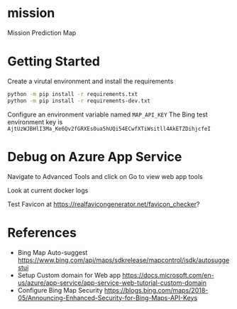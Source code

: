 # mission
Mission Prediction Map


# Getting Started

Create a virutal environment and install the requirements

```bash
python -m pip install -r requirements.txt
python -m pip install -r requirements-dev.txt
```

Configure an environment variable named `MAP_API_KEY` 
The Bing test environment key is `AjtUzWJBHlI3Ma_Ke6Qv2fGRXEs0ua5hUQi54ECwfXTiWsitll4AkETZDihjcfeI`

# Debug on Azure App Service

Navigate to Advanced Tools and click on Go to view web app tools 

Look at current docker logs

Test Favicon at https://realfavicongenerator.net/favicon_checker?

# References
- Bing Map Auto-suggest https://www.bing.com/api/maps/sdkrelease/mapcontrol/isdk/autosuggestui
- Setup Custom domain for Web app https://docs.microsoft.com/en-us/azure/app-service/app-service-web-tutorial-custom-domain
- Configure Bing Map Security https://blogs.bing.com/maps/2018-05/Announcing-Enhanced-Security-for-Bing-Maps-API-Keys
